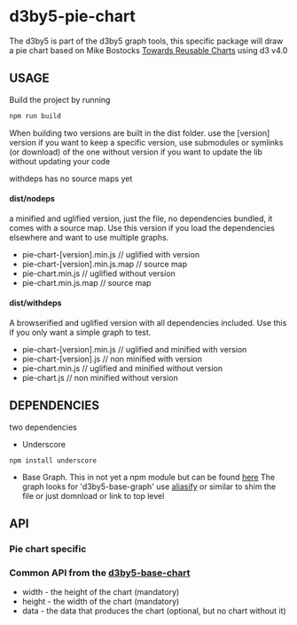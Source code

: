 # d3by5-pie-chart
The d3by5 is part of the d3by5 graph tools, this specific package will draw a pie chart based on Mike Bostocks [Towards Reusable Charts](https://bost.ocks.org/mike/chart/) using d3 v4.0

## USAGE
Build the project by running
```bash
npm run build
```


When building two versions are built in the dist folder.
use the [version] version if you want to keep a specific version, use submodules or symlinks (or download) of the one without version if you want to update the lib without updating your code

withdeps has no source maps yet

#### dist/nodeps
a minified and uglified version, just the file, no dependencies bundled, it comes with a source map. Use this version if you load the dependencies elsewhere and want to use multiple graphs.
* pie-chart-[version].min.js     // uglified with version
* pie-chart-[version].min.js.map // source map
* pie-chart.min.js               // uglified without version
* pie-chart.min.js.map           // source map

#### dist/withdeps
A browserified and uglified version with all dependencies included. Use this if you only want a simple graph to test.
* pie-chart-[version].min.js    // uglified and minified with version
* pie-chart-[version].js        // non minified with version
* pie-chart.min.js              // uglified and minified without version
* pie-chart.js                  // non minified without version

## DEPENDENCIES
two dependencies
* Underscore
```
npm install underscore
```
* Base Graph. This in not yet a npm module but can be found [here](https://github.com/kartoteket/d3by5-base-chart) The graph looks for 'd3by5-base-graph' use [aliasify](https://www.npmjs.com/package/aliasify) or similar to shim the file or just domnload or link to top level


## API
### Pie chart specific

### Common API from the [d3by5-base-chart](https://github.com/kartoteket/d3by5-base-chart)
* width  - the height of the chart (mandatory)
* height - the width of the chart (mandatory)
* data   - the data that produces the chart (optional, but no chart without it)
